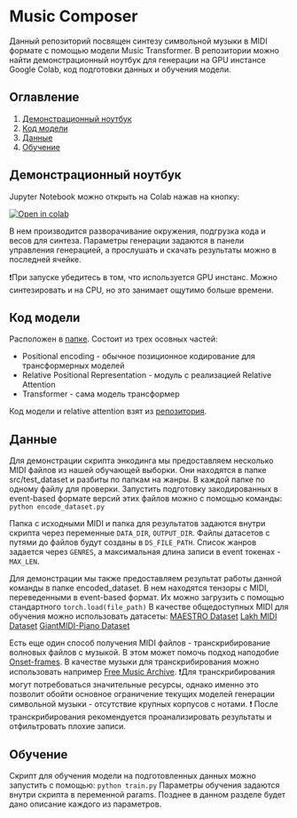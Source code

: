 # Music Composer
Данный репозиторий посвящен синтезу символьной музыки в MIDI формате с помощью модели Music Transformer. В репозитории можно найти демонстрационный ноутбук для генерации на GPU инстансе Google Colab, код подготовки данных и обучения модели.

## Оглавление
1. [Демонстрационный ноутбук](#демонстрационный-ноутбук)
2. [Код модели](#код-модели)
3. [Данные](#данные)
4. [Обучение](#обучение)


## Демонстрационный ноутбук

Jupyter Notebook можно открыть на Colab нажав на кнопку:

[![Open in colab](https://colab.research.google.com/assets/colab-badge.svg)](https://colab.research.google.com/github/sberbank-ai/music-composer/blob/main/src/Music_Composer_Demo_Colab.ipynb)

В нем производится разворачивание окружения, подгрузка кода и весов для синтеза. Параметры генерации задаются в панели управления генерацией, а прослушать и скачать результаты можно в последней ячейке. 

❗При запуске убедитесь в том, что используется GPU инстанс. Можно синтезировать и на CPU, но это занимает ощутимо больше времени.

## Код модели
Расположен в [папке](https://github.com/sberbank-ai/music-composer/tree/main/src/lib/model). 
Состоит из трех осовных частей:
- Positional encoding - обычное позиционное кодирование для трансформерных моделей
- Relative Positional Representation - модуль с реализацией Relative Attention
- Transformer - сама модель трансформер  

Код модели и relative attention взят из [репозитория](https://github.com/gwinndr/MusicTransformer-Pytorch).

## Данные
Для демонстрации скрипта энкодинга мы предоставляем несколько MIDI файлов из нашей обучающей выборки. Они находятся в папке src/test_dataset и разбиты по папкам на жанры. В каждой папке по одному файлу для проверки. Запустить подготовку закодированных в event-based формате версий этих файлов можно с помощью команды:
```python encode_dataset.py```

Папка с исходными MIDI и папка для результатов задаются внутри скрипта через переменные `DATA_DIR`, `OUTPUT_DIR`. Файлы датасетов с путями до файлов будут созданы в `DS_FILE_PATH`. Список жанров задается через `GENRES`, а максимальная длина записи в event токенах - `MAX_LEN`.

Для демонстрации мы также предоставляем результат работы данной команды в папке encoded_dataset. В нем находятся тензоры с MIDI, переведенными в event-based формат. Их можно загрузить с помощью стандартного `torch.load(file_path)`
В качестве общедоступных MIDI для обучения можно использовать датасеты:
[MAESTRO Dataset](https://magenta.tensorflow.org/datasets/maestro)
[Lakh MIDI Dataset](https://colinraffel.com/projects/lmd/)
[GiantMIDI-Piano Dataset](https://github.com/bytedance/GiantMIDI-Piano)

Есть еще один способ получения MIDI файлов - транскрибирование волновых файлов с музыкой. В этом может помочь подход наподобие [Onset-frames](https://magenta.tensorflow.org/onsets-frames).
В качестве музыки для транскрибирования можно использовать например [Free Music Archive](https://github.com/mdeff/fma).
❗Для транскрибирования могут потребоваться значительные ресурсы, однако именно это позволит обойти основное ограничение текущих моделей генерации символьной музыки - отсутствие крупных корпусов с нотами.
❗ После транскрибирования рекомендуется проанализировать результаты и отфильтровать плохие записи.
## Обучение
Скрипт для обучения модели на подготовленных данных можно запустить с помощью:
```python train.py```
Параметры обучения задаются внутри скрипта в переменной params. Позднее в данном разделе будет дано описание каждого из параметров.
